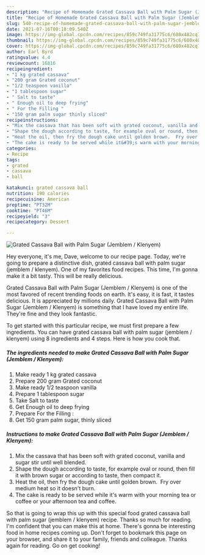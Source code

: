 ```yaml
---
description: "Recipe of Homemade Grated Cassava Ball with Palm Sugar (Jemblem / Klenyem)"
title: "Recipe of Homemade Grated Cassava Ball with Palm Sugar (Jemblem / Klenyem)"
slug: 540-recipe-of-homemade-grated-cassava-ball-with-palm-sugar-jemblem-klenyem
date: 2021-07-16T00:18:09.540Z
image: https://img-global.cpcdn.com/recipes/859c749fa31775c6/680x482cq70/grated-cassava-ball-with-palm-sugar-jemblem-klenyem-recipe-main-photo.jpg
thumbnail: https://img-global.cpcdn.com/recipes/859c749fa31775c6/680x482cq70/grated-cassava-ball-with-palm-sugar-jemblem-klenyem-recipe-main-photo.jpg
cover: https://img-global.cpcdn.com/recipes/859c749fa31775c6/680x482cq70/grated-cassava-ball-with-palm-sugar-jemblem-klenyem-recipe-main-photo.jpg
author: Earl Byrd
ratingvalue: 4.4
reviewcount: 16816
recipeingredient:
- "1 kg grated cassava"
- "200 gram Grated coconut"
- "1/2 teaspoon vanilla"
- "1 tablespoon sugar"
- " Salt to taste"
- " Enough oil to deep frying"
- " For the Filling "
- "150 gram palm sugar thinly sliced"
recipeinstructions:
- "Mix the cassava that has been soft with grated coconut, vanilla and sugar stir until well blended."
- "Shape the dough according to taste, for example oval or round, then fill it with brown sugar or according to taste, then compact it."
- "Heat the oil, then fry the dough cake until golden brown.  Fry over medium heat so it doesn&#39;t burn."
- "The cake is ready to be served while it&#39;s warm with your morning tea or coffee or your afternoon tea and coffee."
categories:
- Recipe
tags:
- grated
- cassava
- ball

katakunci: grated cassava ball 
nutrition: 190 calories
recipecuisine: American
preptime: "PT32M"
cooktime: "PT46M"
recipeyield: "3"
recipecategory: Dessert

---
```



![Grated Cassava Ball with Palm Sugar (Jemblem / Klenyem)](https://img-global.cpcdn.com/recipes/859c749fa31775c6/680x482cq70/grated-cassava-ball-with-palm-sugar-jemblem-klenyem-recipe-main-photo.jpg)

Hey everyone, it's me, Dave, welcome to our recipe page. Today, we're going to prepare a distinctive dish, grated cassava ball with palm sugar (jemblem / klenyem). One of my favorites food recipes. This time, I'm gonna make it a bit tasty. This will be really delicious.



Grated Cassava Ball with Palm Sugar (Jemblem / Klenyem) is one of the most favored of recent trending foods on earth. It's easy, it is fast, it tastes delicious. It is appreciated by millions daily. Grated Cassava Ball with Palm Sugar (Jemblem / Klenyem) is something that I have loved my entire life. They're fine and they look fantastic.


To get started with this particular recipe, we must first prepare a few ingredients. You can have grated cassava ball with palm sugar (jemblem / klenyem) using 8 ingredients and 4 steps. Here is how you cook that.

<!--inarticleads1-->

##### The ingredients needed to make Grated Cassava Ball with Palm Sugar (Jemblem / Klenyem):

1. Make ready 1 kg grated cassava
1. Prepare 200 gram Grated coconut
1. Make ready 1/2 teaspoon vanilla
1. Prepare 1 tablespoon sugar
1. Take  Salt to taste
1. Get  Enough oil to deep frying
1. Prepare  For the Filling :
1. Get 150 gram palm sugar, thinly sliced




<!--inarticleads2-->

##### Instructions to make Grated Cassava Ball with Palm Sugar (Jemblem / Klenyem):

1. Mix the cassava that has been soft with grated coconut, vanilla and sugar stir until well blended.
1. Shape the dough according to taste, for example oval or round, then fill it with brown sugar or according to taste, then compact it.
1. Heat the oil, then fry the dough cake until golden brown.  Fry over medium heat so it doesn&#39;t burn.
1. The cake is ready to be served while it&#39;s warm with your morning tea or coffee or your afternoon tea and coffee.




So that is going to wrap this up with this special food grated cassava ball with palm sugar (jemblem / klenyem) recipe. Thanks so much for reading. I'm confident that you can make this at home. There's gonna be interesting food in home recipes coming up. Don't forget to bookmark this page on your browser, and share it to your family, friends and colleague. Thanks again for reading. Go on get cooking!
